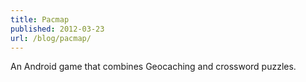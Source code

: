 ```yaml
---
title: Pacmap
published: 2012-03-23
url: /blog/pacmap/
---
```


An Android game that combines Geocaching and crossword puzzles.
